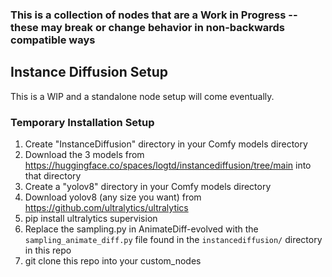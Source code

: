 ### This is a collection of nodes that are a Work in Progress -- these may break or change behavior in non-backwards compatible ways 


## Instance Diffusion Setup

This is a WIP and a standalone node setup will come eventually.

### Temporary Installation Setup
1. Create "InstanceDiffusion" directory in your Comfy models directory
2. Download the 3 models from https://huggingface.co/spaces/logtd/instancediffusion/tree/main into that directory
3. Create a "yolov8" directory in your Comfy models directory
4. Download yolov8 (any size you want) from https://github.com/ultralytics/ultralytics
5. pip install ultralytics supervision
6. Replace the sampling.py in AnimateDiff-evolved with the `sampling_animate_diff.py` file found in the `instancediffusion/` directory in this repo
7. git clone this repo into your custom_nodes